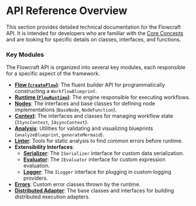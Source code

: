 # API Reference Overview

This section provides detailed technical documentation for the Flowcraft API. It is intended for developers who are familiar with the [Core Concepts](/guide/core-concepts/) and are looking for specific details on classes, interfaces, and functions.

### Key Modules

The Flowcraft API is organized into several key modules, each responsible for a specific aspect of the framework.

-   **[Flow (`createFlow`)](/api-reference/flow)**: The fluent builder API for programmatically constructing a `WorkflowBlueprint`.
-   **[Runtime (`FlowRuntime`)](/api-reference/runtime)**: The engine responsible for executing workflows.
-   **[Nodes](/api-reference/nodes)**: The interfaces and base classes for defining node implementations (`BaseNode`, `NodeFunction`).
-   **[Context](/api-reference/context)**: The interfaces and classes for managing workflow state (`ISyncContext`, `IAsyncContext`).
-   **[Analysis](/api-reference/analysis)**: Utilities for validating and visualizing blueprints (`analyzeBlueprint`, `generateMermaid`).
-   **[Linter](/api-reference/linter)**: Tools for static analysis to find common errors before runtime.
-   **Extensibility Interfaces**:
    -   **[Serializer](/api-reference/serializer)**: The `ISerializer` interface for custom data serialization.
    -   **[Evaluator](/api-reference/evaluator)**: The `IEvaluator` interface for custom expression evaluation.
    -   **[Logger](/api-reference/logger)**: The `ILogger` interface for plugging in custom logging providers.
-   **[Errors](/api-reference/errors)**: Custom error classes thrown by the runtime.
-   **[Distributed Adapter](/api-reference/distributed-adapter)**: The base classes and interfaces for building distributed execution adapters.
